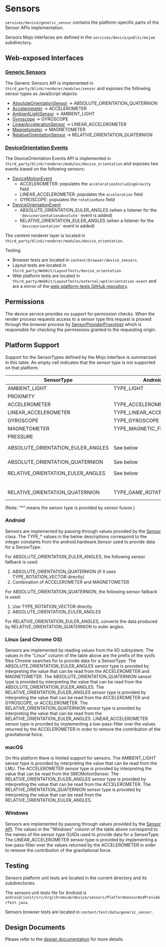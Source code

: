 # Sensors

`services/device/generic_sensor` contains the platform-specific parts of the Sensor APIs
implementation.

Sensors Mojo interfaces are defined in the `services/device/public/mojom` subdirectory.

## Web-exposed Interfaces

### [Generic Sensors](https://www.w3.org/TR/generic-sensor/)

The Generic Sensors API is implemented in `third_party/blink/renderer/modules/sensor` and exposes the following sensor types as JavaScript objects:

* [AbsoluteOrientationSensor] &rarr; ABSOLUTE_ORIENTATION_QUATERNION
* [Accelerometer] &rarr; ACCELEROMETER
* [AmbientLightSensor] &rarr; AMBIENT_LIGHT
* [Gyroscope] &rarr; GYROSCOPE
* [LinearAccelerationSensor] &rarr; LINEAR_ACCELEROMETER
* [Magnetometer] &rarr; MAGNETOMETER
* [RelativeOrientationSensor] &rarr; RELATIVE_ORIENTATION_QUATERNION

[AbsoluteOrientationSensor]: ../../../third_party/blink/renderer/modules/sensor/absolute_orientation_sensor.idl
[Accelerometer]: ../../../third_party/blink/renderer/modules/sensor/accelerometer.idl
[AmbientLightSensor]: ../../../third_party/blink/renderer/modules/sensor/ambient_light_sensor.idl
[Gyroscope]: ../../../third_party/blink/renderer/modules/sensor/gyroscope.idl
[LinearAccelerationSensor]: ../../../third_party/blink/renderer/modules/sensor/linear_acceleration_sensor.idl
[Magnetometer]: ../../../third_party/blink/renderer/modules/sensor/magnetometer.idl
[RelativeOrientationSensor]: ../../../third_party/blink/renderer/modules/sensor/relative_orientation_sensor.idl

### [DeviceOrientation Events](https://www.w3.org/TR/orientation-event/)

The DeviceOrientation Events API is implemented in `third_party/blink/renderer/modules/device_orientation` and exposes two events based on the following sensors:

* [DeviceMotionEvent]
  * ACCELEROMETER: populates the `accelerationIncludingGravity` field
  * LINEAR_ACCELEROMETER: populates the `acceleration` field
  * GYROSCOPE: populates the `rotationRate` field
* [DeviceOrientationEvent]
  * ABSOLUTE_ORIENTATION_EULER_ANGLES (when a listener for the `'deviceorientationabsolute'` event is added)
  * RELATIVE_ORIENTATION_EULER_ANGLES (when a listener for the `'deviceorientation'` event is added)

[DeviceMotionEvent]: ../../../third_party/blink/renderer/modules/device_orientation/device_motion_event.idl
[DeviceOrientationEvent]: ../../../third_party/blink/renderer/modules/device_orientation/device_orientation_event.idl

The content renderer layer is located in `third_party/blink/renderer/modules/device_orientation`.

Testing:

* Browser tests are located in `content/browser/device_sensors`.
* Layout tests are located in `third_party/WebKit/LayoutTests/device_orientation`.
* Web platform tests are located in `third_party/WebKit/LayoutTests/external/wpt/orientation-event` and are a mirror of the [web-platform-tests GitHub repository](https://github.com/web-platform-tests/wpt).

## Permissions

The device service provides no support for permission checks. When the render process requests access to a sensor type this request is proxied through the browser process by [SensorProviderProxyImpl] which is responsible for checking the permissions granted to the requesting origin.

[SensorProviderProxyImpl]: ../../../content/browser/generic_sensor/sensor_provider_proxy_impl.h

## Platform Support

Support for the SensorTypes defined by the Mojo interface is summarized in this
table. An empty cell indicates that the sensor type is not supported on that
platform.

| SensorType                        | Android                   | Linux                                 | macOS                                 | Windows                                   |
| --------------------------------- | ------------------------- | ------------------------------------- | ------------------------------------- | ----------------------------------------- |
| AMBIENT_LIGHT                     | TYPE_LIGHT                | in_illuminance                        | AppleLMUController                    | SENSOR_TYPE_AMBIENT_LIGHT                 |
| PROXIMITY                         |                           |                                       |                                       |                                           |
| ACCELEROMETER                     | TYPE_ACCELEROMETER        | in_accel                              | SMCMotionSensor                       | SENSOR_TYPE_ACCELEROMETER_3D              |
| LINEAR_ACCELEROMETER              | TYPE_LINEAR_ACCELEROMETER | ACCELEROMETER (*)                     |                                       | ACCELEROMETER (*)                         |
| GYROSCOPE                         | TYPE_GYROSCOPE            | in_anglvel                            |                                       | SENSOR_TYPE_GYROMETER_3D                  |
| MAGNETOMETER                      | TYPE_MAGNETIC_FIELD       | in_magn                               |                                       | SENSOR_TYPE_COMPASS_3D                    |
| PRESSURE                          |                           |                                       |                                       |                                           |
| ABSOLUTE_ORIENTATION_EULER_ANGLES | See below                 | ACCELEROMETER and MAGNETOMETER (*)    |                                       | SENSOR_TYPE_INCLINOMETER_3D               |
| ABSOLUTE_ORIENTATION_QUATERNION   | See below                 | ABSOLUTE_ORIENTATION_EULER_ANGLES (*) |                                       | SENSOR_TYPE_AGGREGATED_DEVICE_ORIENTATION |
| RELATIVE_ORIENTATION_EULER_ANGLES | See below                 | ACCELEROMETER and GYROSCOPE (*)       | ACCELEROMETER (*)                     |                                           |
|                                   |                           | or ACCELEROMETER (*)                  |                                       |                                           |
| RELATIVE_ORIENTATION_QUATERNION   | TYPE_GAME_ROTATION_VECTOR | RELATIVE_ORIENTATION_EULER_ANGLES (*) | RELATIVE_ORIENTATION_EULER_ANGLES (*) |                                           |

(Note: "*" means the sensor type is provided by sensor fusion.)

### Android

Sensors are implemented by passing through values provided by the
[Sensor](https://developer.android.com/reference/android/hardware/Sensor.html)
class. The TYPE_* values in the below descriptions correspond to the integer
constants from the android.hardware.Sensor used to provide data for a
SensorType.

For ABSOLUTE_ORIENTATION_EULER_ANGLES, the following sensor fallback is used:
1. ABSOLUTE_ORIENTATION_QUATERNION (if it uses TYPE_ROTATION_VECTOR
     directly)
2. Combination of ACCELEROMETER and MAGNETOMETER

For ABSOLUTE_ORIENTATION_QUATERNION, the following sensor fallback is used:
1. Use TYPE_ROTATION_VECTOR directly
2. ABSOLUTE_ORIENTATION_EULER_ANGLES

For RELATIVE_ORIENTATION_EULER_ANGLES, converts the data produced by
RELATIVE_ORIENTATION_QUATERNION to euler angles.

### Linux (and Chrome OS)

Sensors are implemented by reading values from the IIO subsystem. The values in
the "Linux" column of the table above are the prefix of the sysfs files Chrome
searches for to provide data for a SensorType. The
ABSOLUTE_ORIENTATION_EULER_ANGLES sensor type is provided by interpreting the
value that can be read from the ACCELEROMETER and MAGNETOMETER. The
ABSOLUTE_ORIENTATION_QUATERNION sensor type is provided by interpreting the
value that can be read from the ABSOLUTE_ORIENTATION_EULER_ANGLES. The
RELATIVE_ORIENTATION_EULER_ANGLES sensor type is provided by interpreting the
value that can be read from the ACCELEROMETER and GYROSCOPE, or ACCELEROMETER.
The RELATIVE_ORIENTATION_QUATERNION sensor type is provided by interpreting the
value that can be read from the RELATIVE_ORIENTATION_EULER_ANGLES.
LINEAR_ACCELEROMETER sensor type is provided by implementing a low-pass-filter
over the values returned by the ACCELEROMETER in order to remove the
contribution of the gravitational force.

### macOS

On this platform there is limited support for sensors. The AMBIENT_LIGHT sensor
type is provided by interpreting the value that can be read from the LMU. The
ACCELEROMETER sensor type is provided by interpreting the value that can be read
from the SMCMotionSensor. The RELATIVE_ORIENTATION_EULER_ANGLES sensor type is
provided by interpreting the value that can be read from the ACCELEROMETER. The
RELATIVE_ORIENTATION_QUATERNION sensor type is provided by interpreting the
value that can be read from the RELATIVE_ORIENTATION_EULER_ANGLES.

### Windows

Sensors are implemented by passing through values provided by the
[Sensor API](https://msdn.microsoft.com/en-us/library/windows/desktop/dd318953(v=vs.85).aspx).
The values in the "Windows" column of the table above correspond to the names of
the sensor type GUIDs used to provide data for a SensorType. The
LINEAR_ACCELEROMETER sensor type is provided by implementing a low-pass-filter
over the values returned by the ACCELEROMETER in order to remove the
contribution of the gravitational force.

## Testing

Sensors platform unit tests are located in the current directory and its
subdirectories.

The sensors unit tests file for Android is
`android/junit/src/org/chromium/device/sensors/PlatformSensorAndProviderTest.java`.

Sensors browser tests are located in `content/test/data/generic_sensor`.


## Design Documents

Please refer to the [design documentation](https://docs.google.com/document/d/1Ml65ZdW5AgIsZTszk4mD_ohr40pcrdVFOIf0ZtWxDv0)
for more details.
